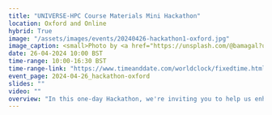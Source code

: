 ```yaml
---
title: "UNIVERSE-HPC Course Materials Mini Hackathon"
location: Oxford and Online
hybrid: True
image: "/assets/images/events/20240426-hackathon1-oxford.jpg"
image_caption: <small>Photo by <a href="https://unsplash.com/@bamagal?utm_content=creditCopyText&utm_medium=referral&utm_source=unsplash">My Life Through A Lens</a> on <a href="https://unsplash.com/photos/white-and-black-together-we-create-graffiti-wall-decor-bq31L0jQAjU">Unsplash</a></small>
date: 26-04-2024 10:00 BST
time-range: 10:00-16:30 BST
time-range-link: "https://www.timeanddate.com/worldclock/fixedtime.html?msg=UNIVERSE-HPC+Course+Materials+Mini+Hackathon&iso=20240426T10&p1=1233&ah=6&am=30"
event_page: 2024-04-26_hackathon-oxford
slides: ""
video: ""
overview: "In this one-day Hackathon, we're inviting you to help us enhance the training materials we've been developing over the last couple of years. This will be a great opportunity to network with people interested in training for RSEs, contribute to training materials and learn about a new training platform!<br/><a href=\"https://www.universe-hpc.ac.uk/events/code-of-conduct\" target=\"_blank\">Event code of conduct</a>"
---
```

